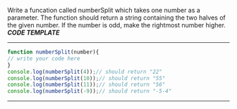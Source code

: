 Write a funcation called numberSplit which takes one number as a parameter.
The function should return a string containing the two halves of the given number. 
If the number is odd, make the rightmost number higher.
***CODE TEMPLATE***
**************************
```js
function numberSplit(number){
// write your code here
}
console.log(numberSplit(4));// should return "22"
console.log(numberSplit(10));// should return "55"
console.log(numberSplit(11));// should return "56"
console.log(numberSplit(-9));// should return "-5-4"
```

****************************
